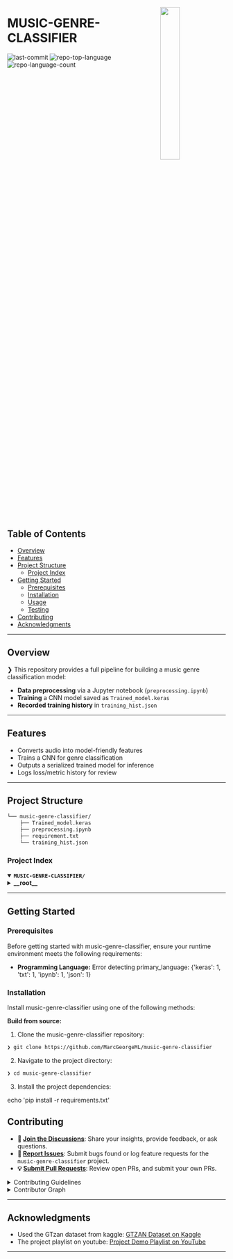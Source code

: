 <div align="left" style="position: relative;">
<img src="https://img.icons8.com/?size=512&id=55494&format=png" align="right" width="30%" style="margin: -20px 0 0 20px;">
<h1>MUSIC-GENRE-CLASSIFIER</h1>
<p align="left">
	<img src="https://img.shields.io/github/last-commit/MarcGeorgeML/music-genre-classifier?style=default&logo=git&logoColor=white&color=0080ff" alt="last-commit">
	<img src="https://img.shields.io/github/languages/top/MarcGeorgeML/music-genre-classifier?style=default&color=0080ff" alt="repo-top-language">
	<img src="https://img.shields.io/github/languages/count/MarcGeorgeML/music-genre-classifier?style=default&color=0080ff" alt="repo-language-count">
</p>
<p align="left"><!-- default option, no dependency badges. -->
</p>
<p align="left">
	<!-- default option, no dependency badges. -->
</p>
</div>
<br clear="right">

##  Table of Contents

- [ Overview](#-overview)
- [ Features](#-features)
- [ Project Structure](#-project-structure)
  - [ Project Index](#-project-index)
- [ Getting Started](#-getting-started)
  - [ Prerequisites](#-prerequisites)
  - [ Installation](#-installation)
  - [ Usage](#-usage)
  - [ Testing](#-testing)
- [ Contributing](#-contributing)
- [ Acknowledgments](#-acknowledgments)

---

##  Overview

<p>❯ This repository provides a full pipeline for building a music genre classification model:

- **Data preprocessing** via a Jupyter notebook (`preprocessing.ipynb`)
- **Training** a CNN model saved as `Trained_model.keras`
- **Recorded training history** in `training_hist.json`</p>

---

##  Features

<p>

- Converts audio into model-friendly features
- Trains a CNN for genre classification
- Outputs a serialized trained model for inference
- Logs loss/metric history for review</p>

---

##  Project Structure

```sh
└── music-genre-classifier/
    ├── Trained_model.keras
    ├── preprocessing.ipynb
    ├── requirement.txt
    └── training_hist.json
```


###  Project Index
<details open>
	<summary><b><code>MUSIC-GENRE-CLASSIFIER/</code></b></summary>
	<details> <!-- __root__ Submodule -->
		<summary><b>__root__</b></summary>
		<blockquote>
			<table>
			<tr>
				<td><b><a href='https://github.com/MarcGeorgeML/music-genre-classifier/blob/master/Trained_model.keras'>Trained_model.keras</a></b></td>
				<td><code>❯ Trained CNN model weights</code></td>
			</tr>
			<tr>
				<td><b><a href='https://github.com/MarcGeorgeML/music-genre-classifier/blob/master/requirement.txt'>requirement.txt</a></b></td>
				<td><code>❯ Python dependencies</code></td>
			</tr>
			<tr>
				<td><b><a href='https://github.com/MarcGeorgeML/music-genre-classifier/blob/master/preprocessing.ipynb'>preprocessing.ipynb</a></b></td>
				<td><code>❯ Notebook for audio prep & feature engineering</code></td>
			</tr>
			<tr>
				<td><b><a href='https://github.com/MarcGeorgeML/music-genre-classifier/blob/master/training_hist.json'>training_hist.json</a></b></td>
				<td><code>❯ Model training history (metrics per epoch)</code></td>
			</tr>
			</table>
		</blockquote>
	</details>
</details>

---
##  Getting Started

###  Prerequisites

Before getting started with music-genre-classifier, ensure your runtime environment meets the following requirements:

- **Programming Language:** Error detecting primary_language: {'keras': 1, 'txt': 1, 'ipynb': 1, 'json': 1}


###  Installation

Install music-genre-classifier using one of the following methods:

**Build from source:**

1. Clone the music-genre-classifier repository:
```sh
❯ git clone https://github.com/MarcGeorgeML/music-genre-classifier
```

2. Navigate to the project directory:
```sh
❯ cd music-genre-classifier
```

3. Install the project dependencies:

echo 'pip install -r requirements.txt'




##  Contributing

- **💬 [Join the Discussions](https://github.com/MarcGeorgeML/music-genre-classifier/discussions)**: Share your insights, provide feedback, or ask questions.
- **🐛 [Report Issues](https://github.com/MarcGeorgeML/music-genre-classifier/issues)**: Submit bugs found or log feature requests for the `music-genre-classifier` project.
- **💡 [Submit Pull Requests](https://github.com/MarcGeorgeML/music-genre-classifier/blob/main/CONTRIBUTING.md)**: Review open PRs, and submit your own PRs.

<details closed>
<summary>Contributing Guidelines</summary>

1. **Fork the Repository**: Start by forking the project repository to your github account.
2. **Clone Locally**: Clone the forked repository to your local machine using a git client.
   ```sh
   git clone https://github.com/MarcGeorgeML/music-genre-classifier
   ```
3. **Create a New Branch**: Always work on a new branch, giving it a descriptive name.
   ```sh
   git checkout -b new-feature-x
   ```
4. **Make Your Changes**: Develop and test your changes locally.
5. **Commit Your Changes**: Commit with a clear message describing your updates.
   ```sh
   git commit -m 'Implemented new feature x.'
   ```
6. **Push to github**: Push the changes to your forked repository.
   ```sh
   git push origin new-feature-x
   ```
7. **Submit a Pull Request**: Create a PR against the original project repository. Clearly describe the changes and their motivations.
8. **Review**: Once your PR is reviewed and approved, it will be merged into the main branch. Congratulations on your contribution!
</details>

<details closed>
<summary>Contributor Graph</summary>
<br>
<p align="left">
   <a href="https://github.com{/MarcGeorgeML/music-genre-classifier/}graphs/contributors">
      <img src="https://contrib.rocks/image?repo=MarcGeorgeML/music-genre-classifier">
   </a>
</p>
</details>

---

##  Acknowledgments

- Used the GTzan dataset from kaggle: [GTZAN Dataset on Kaggle](https://www.kaggle.com/datasets/andradaolteanu/gtzan-dataset-music-genre-classification/data)
- The project playlist on youtube: [Project Demo Playlist on YouTube](https://www.youtube.com/playlist?list=PLvz5lCwTgdXCd200WNDupTMo15DP9iryv)
---
